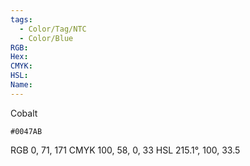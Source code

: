 ```yaml
---
tags:
  - Color/Tag/NTC
  - Color/Blue
RGB: 
Hex: 
CMYK: 
HSL: 
Name:
---
```

Cobalt
```palette
#0047AB
```
RGB 0, 71, 171
CMYK	100, 58, 0, 33
HSL	215.1°, 100, 33.5